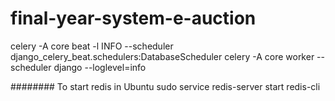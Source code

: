 # final-year-system-e-auction

<!-- ngrok http --domain=tops-cardinal-horribly.ngrok-free.app 8000 // -->
celery -A core beat -l INFO --scheduler django_celery_beat.schedulers:DatabaseScheduler
celery -A core worker --scheduler django --loglevel=info

########  To start redis in Ubuntu
sudo service redis-server start
redis-cli
